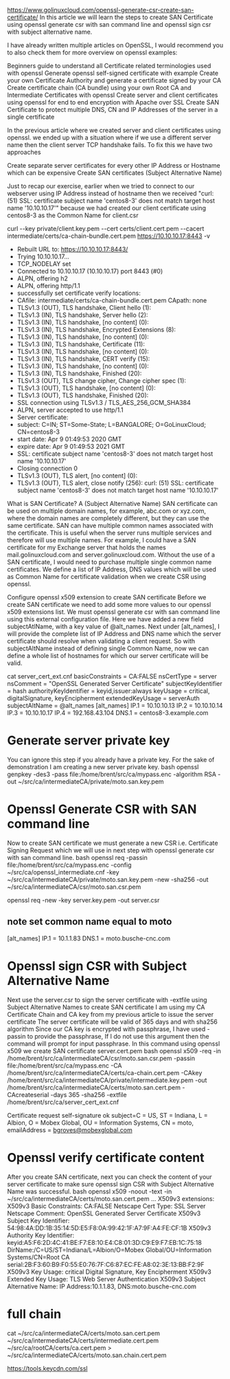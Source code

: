 https://www.golinuxcloud.com/openssl-generate-csr-create-san-certificate/
In this article we will learn the steps to create SAN Certificate using openssl generate csr with san command line and openssl sign csr with subject alternative name.

I have already written multiple articles on OpenSSL, I would recommend you to also check them for more overview on openssl examples:

Beginners guide to understand all Certificate related terminologies used with openssl
Generate openssl self-signed certificate with example
Create your own Certificate Authority and generate a certificate signed by your CA
Create certificate chain (CA bundle) using your own Root CA and Intermediate Certificates with openssl
Create server and client certificates using openssl for end to end encryption with Apache over SSL
Create SAN Certificate to protect multiple DNS, CN and IP Addresses of the server in a single certificate
 

In the previous article where we created server and client certificates using openssl. we ended up with a situation where if we use a different server name then the client server TCP handshake fails. To fix this we have two approaches

Create separate server certificates for every other IP Address or Hostname which can be expensive
Create SAN certificates (Subject Alternative Name)

Just to recap our exercise, earlier when we tried to connect to our webserver using IP Address instead of hostname then we received "curl: (51) SSL: certificate subject name 'centos8-3' does not match target host name '10.10.10.17'" because we had created our client certificate using centos8-3 as the Common Name for client.csr

curl --key private/client.key.pem  --cert certs/client.cert.pem --cacert intermediate/certs/ca-chain-bundle.cert.pem  https://10.10.10.17:8443 -v
* Rebuilt URL to: https://10.10.10.17:8443/
*   Trying 10.10.10.17...
* TCP_NODELAY set
* Connected to 10.10.10.17 (10.10.10.17) port 8443 (#0)
* ALPN, offering h2
* ALPN, offering http/1.1
* successfully set certificate verify locations:
*   CAfile: intermediate/certs/ca-chain-bundle.cert.pem
  CApath: none
* TLSv1.3 (OUT), TLS handshake, Client hello (1):
* TLSv1.3 (IN), TLS handshake, Server hello (2):
* TLSv1.3 (IN), TLS handshake, [no content] (0):
* TLSv1.3 (IN), TLS handshake, Encrypted Extensions (8):
* TLSv1.3 (IN), TLS handshake, [no content] (0):
* TLSv1.3 (IN), TLS handshake, Certificate (11):
* TLSv1.3 (IN), TLS handshake, [no content] (0):
* TLSv1.3 (IN), TLS handshake, CERT verify (15):
* TLSv1.3 (IN), TLS handshake, [no content] (0):
* TLSv1.3 (IN), TLS handshake, Finished (20):
* TLSv1.3 (OUT), TLS change cipher, Change cipher spec (1):
* TLSv1.3 (OUT), TLS handshake, [no content] (0):
* TLSv1.3 (OUT), TLS handshake, Finished (20):
* SSL connection using TLSv1.3 / TLS_AES_256_GCM_SHA384
* ALPN, server accepted to use http/1.1
* Server certificate:
*  subject: C=IN; ST=Some-State; L=BANGALORE; O=GoLinuxCloud; CN=centos8-3
*  start date: Apr  9 01:49:53 2020 GMT
*  expire date: Apr  9 01:49:53 2021 GMT
* SSL: certificate subject name 'centos8-3' does not match target host name '10.10.10.17'
* Closing connection 0
* TLSv1.3 (OUT), TLS alert, [no content] (0):
* TLSv1.3 (OUT), TLS alert, close notify (256):
curl: (51) SSL: certificate subject name 'centos8-3' does not match target host name '10.10.10.17'

What is SAN Certificate?
A (Subject Alternative Name) SAN certificate can be used on multiple domain names, for example, abc.com or xyz.com, where the domain names are completely different, but they can use the same certificate.
SAN can have multiple common names associated with the certificate.
This is useful when the server runs multiple services and therefore will use multiple names.
For example, I could have a SAN certificate for my Exchange server that holds the names mail.golinuxcloud.com and server.golinuxcloud.com.
Without the use of a SAN certificate, I would need to purchase multiple single common name certificates.
We define a list of IP Address, DNS values which will be used as Common Name for certificate validation when we create CSR using openssl.

Configure openssl x509 extension to create SAN certificate
Before we create SAN certificate we need to add some more values to our openssl x509 extensions list. We must openssl generate csr with san command line using this external configuration file.
Here we have added a new field subjectAtlName, with a key value of @alt_names.
Next under [alt_names], I will provide the complete list of IP Address and DNS name which the server certificate should resolve when validating a client request.
So with subjectAltName instead of defining single Common Name, now we can define a whole list of hostnames for which our server certificate will be valid.

cat server_cert_ext.cnf
basicConstraints = CA:FALSE
nsCertType = server
nsComment = "OpenSSL Generated Server Certificate"
subjectKeyIdentifier = hash
authorityKeyIdentifier = keyid,issuer:always
keyUsage = critical, digitalSignature, keyEncipherment
extendedKeyUsage = serverAuth
subjectAltName = @alt_names
[alt_names]
IP.1 = 10.10.10.13
IP.2 = 10.10.10.14
IP.3 = 10.10.10.17
IP.4 = 192.168.43.104
DNS.1 = centos8-3.example.com

# Generate server private key
You can ignore this step if you already have a private key. For the sake of demonstration I am creating a new server private key.
bash
openssl genpkey -des3 -pass file:/home/brent/src/ca/mypass.enc -algorithm RSA -out ~/src/ca/intermediateCA/private/moto.san.key.pem                     

# Openssl Generate CSR with SAN command line
Now to create SAN certificate we must generate a new CSR i.e. Certificate Signing Request which we will use in next step with openssl generate csr with san command line.
bash
openssl req -passin file:/home/brent/src/ca/mypass.enc -config ~/src/ca/openssl_intermediate.cnf -key ~/src/ca/intermediateCA/private/moto.san.key.pem -new -sha256 -out ~/src/ca/intermediateCA/csr/moto.san.csr.pem

openssl req -new -key server.key.pem -out server.csr 
## note set common name equal to moto
[alt_names]
IP.1 = 10.1.1.83
DNS.1 = moto.busche-cnc.com

# Openssl sign CSR with Subject Alternative Name
Next use the server.csr to sign the server certificate with -extfile <filename> using Subject Alternative Names to create SAN certificate
I am using my CA Certificate Chain and CA key from my previous article to issue the server certificate
The server certificate will be valid of 365 days and with sha256 algorithm
Since our CA key is encrypted with passphrase, I have used -passin to provide the passphrase, If I do not use this argument then the command will prompt for input passphrase.
In this command using openssl x509 we create SAN certificate server.cert.pem
bash
openssl x509 -req -in /home/brent/src/ca/intermediateCA/csr/moto.san.csr.pem -passin file:/home/brent/src/ca/mypass.enc -CA /home/brent/src/ca/intermediateCA/certs/ca-chain.cert.pem -CAkey /home/brent/src/ca/intermediateCA/private/intermediate.key.pem -out /home/brent/src/ca/intermediateCA/certs/moto.san.cert.pem -CAcreateserial -days 365 -sha256 -extfile /home/brent/src/ca/server_cert_ext.cnf

Certificate request self-signature ok
subject=C = US, ST = Indiana, L = Albion, O = Mobex Global, OU = Information Systems, CN = moto, emailAddress = bgroves@mobexglobal.com

# Openssl verify certificate content
After you create SAN certificate, next you can check the content of your server certificate to make sure openssl sign CSR with Subject Alternative Name was successful.
bash
openssl x509 -noout -text -in ~/src/ca/intermediateCA/certs/moto.san.cert.pem
...
        X509v3 extensions:
            X509v3 Basic Constraints: 
                CA:FALSE
            Netscape Cert Type: 
                SSL Server
            Netscape Comment: 
                OpenSSL Generated Server Certificate
            X509v3 Subject Key Identifier: 
                54:98:4A:DD:1B:35:14:5D:E5:F8:0A:99:42:1F:A7:9F:A4:FE:CF:1B
            X509v3 Authority Key Identifier: 
                keyid:A5:F6:2D:4C:41:BE:F7:E8:10:E4:C8:01:3D:C9:E9:F7:EB:1C:75:18
                DirName:/C=US/ST=Indiana/L=Albion/O=Mobex Global/OU=Information Systems/CN=Root CA
                serial:2B:F3:60:B9:F0:55:E0:76:7F:C6:87:EC:FE:A8:02:3E:13:BB:F2:9F
            X509v3 Key Usage: critical
                Digital Signature, Key Encipherment
            X509v3 Extended Key Usage: 
                TLS Web Server Authentication
            X509v3 Subject Alternative Name: 
                IP Address:10.1.1.83, DNS:moto.busche-cnc.com

# full chain
cat ~/src/ca/intermediateCA/certs/moto.san.cert.pem ~/src/ca/intermediateCA/certs/intermediate.cert.pem ~/src/ca/rootCA/certs/ca.cert.pem > ~/src/ca/intermediateCA/certs/moto.san.chain.cert.pem

https://tools.keycdn.com/ssl

